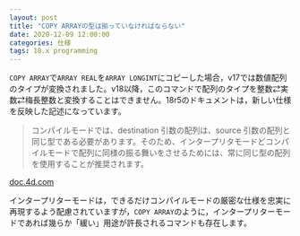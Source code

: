 ```yaml
---
layout: post
title: "COPY ARRAYの型は揃っていなければならない"
date: 2020-12-09 12:00:00
categories: 仕様
tags: 18.x programming
---
```


`COPY ARRAY`で`ARRAY REAL`を`ARRAY LONGINT`にコピーした場合，v17では数値配列のタイプが変換されました。v18以降，このコマンドで配列のタイプを整数⇄実数⇄梅長整数と変換することはできません。18r5のドキュメントは，新しい仕様を反映した記述になっています。

> コンパイルモードでは、destination 引数の配列は、source 引数の配列と同じ型である必要があります。そのため、インタープリタモードどコンパイルモードで配列に同様の振る舞いをさせるためには、常に同じ型の配列を使用することが推奨されます。

<i class="fa fa-external-link" aria-hidden="true"></i> [doc.4d.com](https://livedoc.4d.com/--18-R5/-/COPY-ARRAY.301-5129342.ja.html)

インタープリターモードは，できるだけコンパイルモードの厳密な仕様を忠実に再現するよう配慮されていますが，`COPY ARRAY`のように，インタープリターモードであれば幾らか「緩い」用途が許長されるコマンドも存在します。
